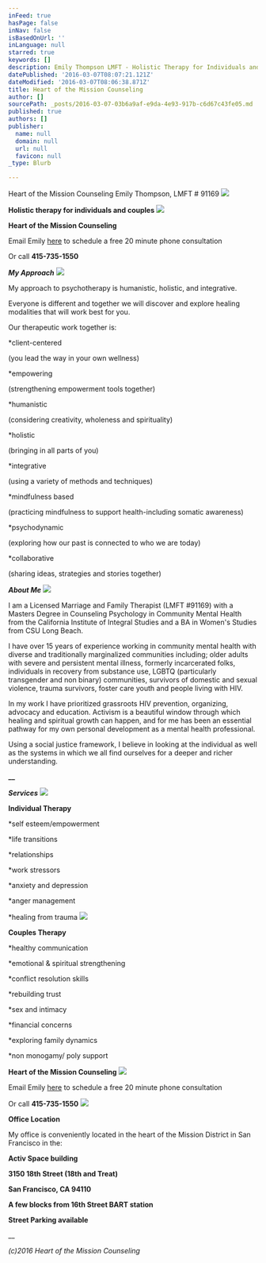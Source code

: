```yaml
---
inFeed: true
hasPage: false
inNav: false
isBasedOnUrl: ''
inLanguage: null
starred: true
keywords: []
description: Emily Thompson LMFT - Holistic Therapy for Individuals and Adults
datePublished: '2016-03-07T08:07:21.121Z'
dateModified: '2016-03-07T08:06:38.871Z'
title: Heart of the Mission Counseling
author: []
sourcePath: _posts/2016-03-07-03b6a9af-e9da-4e93-917b-c6d67c43fe05.md
published: true
authors: []
publisher:
  name: null
  domain: null
  url: null
  favicon: null
_type: Blurb

---
```

Heart of the Mission Counseling                  Emily Thompson, LMFT \# 91169
![](https://s3-us-west-2.amazonaws.com/the-grid-img/p/6b014677144c010e290927121670fa82692305d1.jpg)

**Holistic therapy for individuals and couples**
![](https://s3-us-west-2.amazonaws.com/the-grid-img/p/57ec3a898e2f4df43cfe12c036a5040d4dd2d154.jpg)

**Heart of the Mission Counseling**

Email Emily [here][0] to schedule a free 20 minute phone consultation

Or call **415-735-1550**

**_My Approach_**
![](https://s3-us-west-2.amazonaws.com/the-grid-img/p/27c019272fc53b90cae4c1fc54be2c0a2d740ef4.jpg)

My approach to psychotherapy is humanistic, holistic, and integrative.

Everyone is different and together we will discover and explore healing modalities that will work best for you.

Our therapeutic work together is:

\*client-centered

(you lead the way in your own wellness)

\*empowering

(strengthening empowerment tools together)

\*humanistic

(considering creativity, wholeness and spirituality)

\*holistic

(bringing in all parts of you)

\*integrative

(using a variety of methods and techniques)

\*mindfulness based

(practicing mindfulness to support health-including somatic awareness)

\*psychodynamic

(exploring how our past is connected to who we are today)

\*collaborative

(sharing ideas, strategies and stories together)

**_About Me_**
![](https://s3-us-west-2.amazonaws.com/the-grid-img/p/9bdf914d9a66b409fec35a77e1b81b0df8286463.jpg)

I am a Licensed Marriage and Family Therapist (LMFT \#91169) with a Masters Degree in Counseling Psychology in Community Mental Health from the California Institute of Integral Studies and a BA in Women's Studies from CSU Long Beach.

I have over 15 years of experience working in community mental health with diverse and traditionally marginalized communities including; older adults with severe and persistent mental illness, formerly incarcerated folks, individuals in recovery from substance use, LGBTQ (particularly transgender and non binary) communities, survivors of domestic and sexual violence, trauma survivors, foster care youth and people living with HIV.

In my work I have prioritized grassroots HIV prevention, organizing, advocacy and education. Activism is a beautiful window through which healing and spiritual growth can happen, and for me has been an essential pathway for my own personal development as a mental health professional.

Using a social justice framework, I believe in looking at the individual as well as the systems in which we all find ourselves for a deeper and richer understanding.

**__**

**_Services_**
![](https://the-grid-user-content.s3-us-west-2.amazonaws.com/44bbecdf-a06b-4d54-814b-ac5c63008d02.jpg)

**Individual Therapy**

\*self esteem/empowerment

\*life transitions

\*relationships

\*work stressors

\*anxiety and depression

\*anger management

\*healing from trauma
![](https://the-grid-user-content.s3-us-west-2.amazonaws.com/f3effc40-d86a-44c3-b72b-4028d570b6f6.jpg)

**Couples Therapy**

\*healthy communication

\*emotional & spiritual strengthening

\*conflict resolution skills

\*rebuilding trust

\*sex and intimacy

\*financial concerns

\*exploring family dynamics

\*non monogamy/ poly support

**Heart of the Mission Counseling**
![](https://the-grid-user-content.s3-us-west-2.amazonaws.com/ad643f9d-8f3d-4bfd-b3d1-b1d8517c40d6.jpg)

Email Emily [here][0] to schedule a free 20 minute phone consultation

Or call **415-735-1550**
![](https://the-grid-user-content.s3-us-west-2.amazonaws.com/ecb6e152-d840-400e-8249-e8c500f84e45.png)

**Office Location**

My office is conveniently located in the heart of the Mission District in San Francisco in the:

**Activ Space building**

**3150 18th Street (18th and Treat)**

**San Francisco, CA 94110**

**A few blocks from 16th Street BART station**

**Street Parking available**

__

_(c)2016 Heart of the Mission Counseling_

[0]: mailto:heartofthemissioncounseling@gmail.com?subject=Scheduling%20a%2020%20minute%20consultation "mailto:heartofthemissioncounseling@gmail.com?subject=Scheduling a 20 minute consultation"